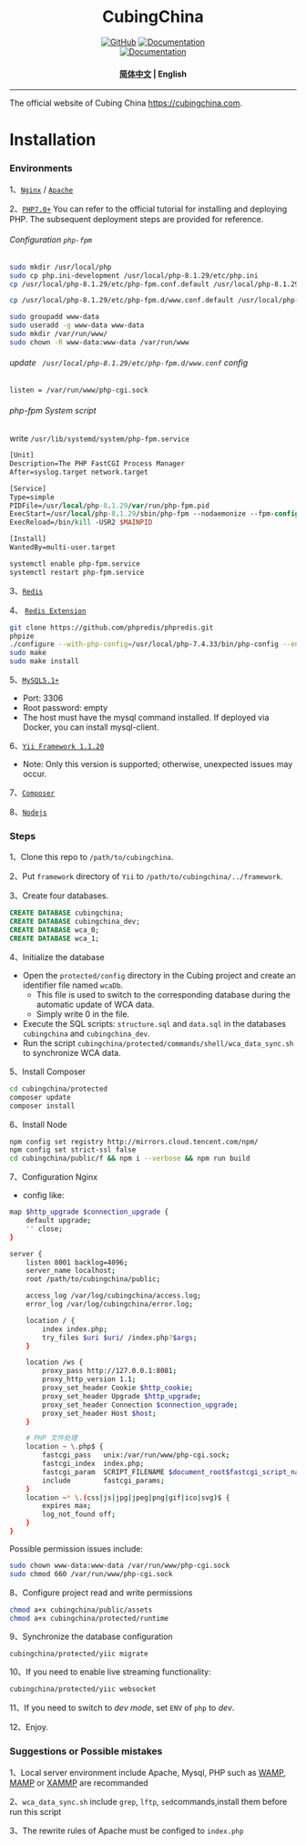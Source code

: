 <h1 align="center">CubingChina</h1>

<p align="center">
    <a href="https://github.com/CubingChina/cubingchina/blob/master/LICENSE"><img alt="GitHub" src="https://img.shields.io/badge/license-GPL2.0-blue"></a>
    <a href="https://cubing.com/"><img alt="Documentation" src="https://img.shields.io/badge/website-Cubingchina-green"></a>
<br>
<a href="https://cubing.com/"><img alt="Documentation" src="https://img.shields.io/badge/Code%20With%20PHP-grey?style=for-the-badge&logo=php&logoSize=samll"></a>
</p>



<h4 align="center">
    <p>
        <a href="https://github.com/CubingChina/cubingchina/blob/master/README_CN.md">简体中文</a> | <b>English</b>
    </p>
</h4>


---
The official website of Cubing China https://cubingchina.com.


# Installation

### Environments
1、[`Nginx`](http://nginx.org/) / [`Apache`](http://www.apache.org/)

2、[`PHP7.0+`](http://php.net/)
You can refer to the official tutorial for installing and deploying PHP.
The subsequent deployment steps are provided for reference.
###### Configuration `php-fpm`
```bash
sudo mkdir /usr/local/php
sudo cp php.ini-development /usr/local/php-8.1.29/etc/php.ini
cp /usr/local/php-8.1.29/etc/php-fpm.conf.default /usr/local/php-8.1.29/etc/php-fpm.conf

cp /usr/local/php-8.1.29/etc/php-fpm.d/www.conf.default /usr/local/php-8.1.29/etc/php-fpm.d/www.conf

sudo groupadd www-data
sudo useradd -g www-data www-data
sudo mkdir /var/run/www/
sudo chown -R www-data:www-data /var/run/www
```
###### update ` /usr/local/php-8.1.29/etc/php-fpm.d/www.conf` config
```
listen = /var/run/www/php-cgi.sock
```
###### php-fpm System script
write `/usr/lib/systemd/system/php-fpm.service`
```systemverilog
[Unit]
Description=The PHP FastCGI Process Manager
After=syslog.target network.target

[Service]
Type=simple
PIDFile=/usr/local/php-8.1.29/var/run/php-fpm.pid
ExecStart=/usr/local/php-8.1.29/sbin/php-fpm --nodaemonize --fpm-config /usr/local/php-8.1.29/etc/php-fpm.conf
ExecReload=/bin/kill -USR2 $MAINPID

[Install]
WantedBy=multi-user.target
```
```bash
systemctl enable php-fpm.service
systemctl restart php-fpm.service
```

3、[`Redis`](https://redis.io/)

4、 [`Redis Extension`](https://github.com/phpredis/phpredis)
```bash
git clone https://github.com/phpredis/phpredis.git
phpize
./configure --with-php-config=/usr/local/php-7.4.33/bin/php-config --enable-redis
sudo make
sudo make install
```

5、[`MySQL5.1+`](http://www.mysql.com/)
- Port: 3306
- Root password: empty
- The host must have the mysql command installed. If deployed via Docker, you can install mysql-client.

6、[`Yii Framework 1.1.20`](http://www.yiiframework.com/)
- Note: Only this version is supported; otherwise, unexpected issues may occur.

7、[`Composer`](https://getcomposer.org/)

8、[`Nodejs`](https://nodejs.org/)



### Steps
1、Clone this repo to `/path/to/cubingchina`.

2、Put `framework` directory of `Yii` to `/path/to/cubingchina/../framework`.

3、Create four databases.
```sql
CREATE DATABASE cubingchina;
CREATE DATABASE cubingchina_dev;
CREATE DATABASE wca_0;
CREATE DATABASE wca_1;
```

4、Initialize the database
- Open the `protected/config` directory in the Cubing project and create an identifier file named `wcaDb`.
  - This file is used to switch to the corresponding database during the automatic update of WCA data.
  - Simply write 0 in the file.
- Execute the SQL scripts: `structure.sql` and `data.sql` in the databases `cubingchina` and `cubingchina_dev`.
- Run the script `cubingchina/protected/commands/shell/wca_data_sync.sh` to synchronize WCA data.

5、Install Composer
```bash
cd cubingchina/protected
composer update
composer install
```

6、Install Node
```bash
npm config set registry http://mirrors.cloud.tencent.com/npm/
npm config set strict-ssl false
cd cubingchina/public/f && npm i --verbose && npm run build
```

7、Configuration Nginx
- config like:
```bash
map $http_upgrade $connection_upgrade {
    default upgrade;
    '' close;
}

server {
    listen 8001 backlog=4096;
    server_name localhost;
    root /path/to/cubingchina/public;

    access_log /var/log/cubingchina/access.log;
    error_log /var/log/cubingchina/error.log;

    location / {
        index index.php;
        try_files $uri $uri/ /index.php?$args;
    }

    location /ws {
        proxy_pass http://127.0.0.1:8081;
        proxy_http_version 1.1;
        proxy_set_header Cookie $http_cookie;
        proxy_set_header Upgrade $http_upgrade;
        proxy_set_header Connection $connection_upgrade;
        proxy_set_header Host $host;
    }

    # PHP 文件处理
    location ~ \.php$ {
        fastcgi_pass   unix:/var/run/www/php-cgi.sock;
        fastcgi_index  index.php;
		fastcgi_param  SCRIPT_FILENAME $document_root$fastcgi_script_name;
        include        fastcgi_params;
    }
    location ~* \.(css|js|jpg|jpeg|png|gif|ico|svg)$ {
        expires max;
        log_not_found off;
    }
}
```
Possible permission issues include:
```bash
sudo chown www-data:www-data /var/run/www/php-cgi.sock
sudo chmod 660 /var/run/www/php-cgi.sock
```

8、Configure project read and write permissions
```bash
chmod a+x cubingchina/public/assets
chmod a+x cubingchina/protected/runtime
```

9、Synchronize the database configuration
```
cubingchina/protected/yiic migrate
```

10、If you need to enable live streaming functionality:
```bash
cubingchina/protected/yiic websocket
```

11、If you need to switch to *dev mode*, set `ENV` of `php` to *dev*.

12、Enjoy.

### Suggestions or Possible mistakes

1、Local server environment include Apache, Mysql, PHP such as [WAMP](http://www.wampserver.com/en/), [MAMP](https://www.mamp.info/en/) or [XAMMP](https://www.apachefriends.org/index.html) are recommanded

2、`wca_data_sync.sh` include `grep`, `lftp`, `sed`commands,install them before run this script

3、The rewrite rules of Apache must be configed to `index.php`
